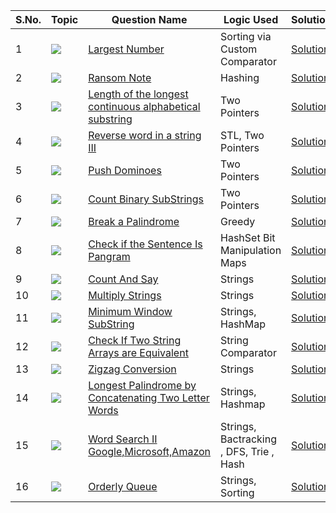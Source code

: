 S.No. | Topic | Question Name | Logic Used | Solution | Status |
------|---------------|------------|-------|------|------|
1 | ![](https://img.shields.io/badge/Strings-f0772b?style=for-the-badge&logo=array&logoColor=black) | [Largest Number](https://leetcode.com/problems/largest-number/) | Sorting via Custom Comparator | [Solution](https://github.com/himanshugupta09/LEETCODE_SOLUTIONS/blob/main/String/Largest%20Number.cpp) | ✅ |
2 | ![](https://img.shields.io/badge/Strings-f0772b?style=for-the-badge&logo=array&logoColor=black) | [Ransom Note](https://leetcode.com/problems/ransom-note/) | Hashing| [Solution](https://github.com/himanshugupta09/LEETCODE_SOLUTIONS/blob/main/String/Largest%20Number.cpp) | ✅ |
3 | ![](https://img.shields.io/badge/Strings-f0772b?style=for-the-badge&logo=array&logoColor=black) | [Length of the longest continuous alphabetical substring](https://leetcode.com/problems/length-of-the-longest-alphabetical-continuous-substring/) | Two Pointers| [Solution](https://github.com/himanshugupta09/LEETCODE_SOLUTIONS/blob/main/String/Length%20of%20Longest%20Continuous%20Alphabetical%20Substring.cpp) | ✅ |
4 | ![](https://img.shields.io/badge/Strings-f0772b?style=for-the-badge&logo=array&logoColor=black) | [Reverse word in a string III](https://leetcode.com/problems/reverse-words-in-a-string-ii/) | STL, Two Pointers| [Solution](https://github.com/himanshugupta09/LEETCODE_SOLUTIONS/blob/main/String/Reverse%20Words%20in%20a%20string%20III.cpp) | ✅ |
5 | ![](https://img.shields.io/badge/Strings-f0772b?style=for-the-badge&logo=array&logoColor=black) | [Push Dominoes](https://leetcode.com/problems/push-dominoes/) |  Two Pointers| [Solution](https://github.com/himanshugupta09/LEETCODE_SOLUTIONS/blob/main/String/push-dominoes.cpp) | ✅ |
6 | ![](https://img.shields.io/badge/Strings-f0772b?style=for-the-badge&logo=array&logoColor=black) | [Count Binary SubStrings](https://leetcode.com/problems/count-binary-substrings/) |  Two Pointers| [Solution](https://github.com/himanshugupta09/LEETCODE_SOLUTIONS/blob/main/String/count-binary-substrings.cpp) | ✅ |
7 | ![](https://img.shields.io/badge/Strings-f0772b?style=for-the-badge&logo=array&logoColor=black) | [Break a Palindrome](https://leetcode.com/problems/break-a-palindrome/) |  Greedy| [Solution](https://github.com/himanshugupta09/LEETCODE_SOLUTIONS/blob/main/String/break-a-palindrome.cpp) | ✅ |
8 | ![](https://img.shields.io/badge/Strings-f0772b?style=for-the-badge&logo=array&logoColor=black) | [Check if the Sentence Is Pangram](https://leetcode.com/problems/check-if-the-sentence-is-pangram/) | HashSet Bit Manipulation Maps| [Solution](https://github.com/himanshugupta09/LEETCODE_SOLUTIONS/blob/main/String/check-if-the-sentence-is-pangram.cpp) | ✅ |
9 | ![](https://img.shields.io/badge/Strings-f0772b?style=for-the-badge&logo=array&logoColor=black) | [Count And Say](https://leetcode.com/problems/count-and-say/) | Strings| [Solution](https://github.com/himanshugupta09/LEETCODE_SOLUTIONS/blob/main/String/count-and-say.cpp) | ✅ |
10 | ![](https://img.shields.io/badge/Strings-f0772b?style=for-the-badge&logo=array&logoColor=black) | [Multiply Strings](https://leetcode.com/problems/multiply-strings/) | Strings| [Solution](https://github.com/himanshugupta09/LEETCODE_SOLUTIONS/blob/main/String/multiply-string.cpp) | ✅ |
11 | ![](https://img.shields.io/badge/Strings-f0772b?style=for-the-badge&logo=array&logoColor=black) | [Minimum Window SubString](https://leetcode.com/problems/minimum-window-substring/) | Strings, HashMap| [Solution](https://github.com/himanshugupta09/LEETCODE_SOLUTIONS/blob/main/String/minimum-window-substring.cpp) | ✅ |
12 | ![](https://img.shields.io/badge/Strings-f0772b?style=for-the-badge&logo=array&logoColor=black) | [Check If Two String Arrays are Equivalent](https://leetcode.com/problems/check-if-two-string-arrays-are-equivalent/) | String Comparator | [Solution](https://github.com/himanshugupta09/LEETCODE_SOLUTIONS/blob/main/String/check-if-two-string-arrays-are-equivalent.cpp) | ✅ |
13 | ![](https://img.shields.io/badge/Strings-f0772b?style=for-the-badge&logo=array&logoColor=black) | [Zigzag Conversion](https://leetcode.com/problems/zigzag-conversion/) | Strings| [Solution](https://github.com/himanshugupta09/LEETCODE_SOLUTIONS/blob/main/String/zigzag-conversion.cpp) | ✅ |
14 | ![](https://img.shields.io/badge/Strings-f0772b?style=for-the-badge&logo=array&logoColor=black) | [ Longest Palindrome by Concatenating Two Letter Words](https://leetcode.com/problems/longest-palindrome-by-concatenating-two-letter-words/) | Strings, Hashmap| [Solution](https://github.com/himanshugupta09/LEETCODE_SOLUTIONS/blob/main/String/longest-palindrome-by-concatenating-two-letter-words.cpp) | ✅ |
15 | ![](https://img.shields.io/badge/Misclenous-f0772b?style=for-the-badge&logo=array&logoColor=black) | [ Word Search II   Google,Microsoft,Amazon](https://leetcode.com/problems/word-search-ii/description/) | Strings, Bactracking , DFS, Trie , Hash| [Solution](https://github.com/himanshugupta09/LEETCODE_SOLUTIONS/blob/main/String/word-search-ii.cpp) | ✅ |
16 | ![](https://img.shields.io/badge/String-f0772b?style=for-the-badge&logo=array&logoColor=black) | [Orderly Queue](https://leetcode.com/problems/orderly-queue/description/) | Strings, Sorting| [Solution](https://github.com/himanshugupta09/LEETCODE_SOLUTIONS/blob/main/String/orderly-queue.cpp) | ✅ |

















